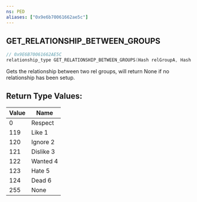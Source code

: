 ```yaml
---
ns: PED
aliases: ["0x9e6b70061662ae5c"]
---
```

## GET_RELATIONSHIP_BETWEEN_GROUPS

```c
// 0x9E6B70061662AE5C
relationship_type GET_RELATIONSHIP_BETWEEN_GROUPS(Hash relGroupA, Hash relGroupB);
```

Gets the relationship between two rel groups, will return None if no relationship has been setup.

## Return Type Values:
| Value | Name |
| --- | --- |
| 0 | Respect |
| 119 | Like 1 |
| 120 | Ignore 2 |
| 121 | Dislike 3 |
| 122 | Wanted 4 |
| 123 | Hate 5 |
| 124 | Dead 6 |
| 255 | None |

